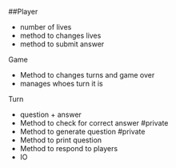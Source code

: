 ##Player
- number of lives
- method to changes lives
- method to submit answer

Game
- Method to changes turns and game over
- manages whoes turn it is

Turn
- question + answer
- Method to check for correct answer #private
- Method to generate question #private
- Method to print question
- Method to respond to players
- IO


